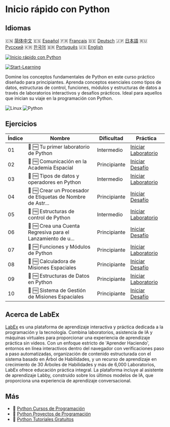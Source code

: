 # Inicio rápido con Python

## Idiomas

🇨🇳 [简体中文](README_zh.md) 🇪🇸 [Español](README_es.md) 🇫🇷 [Français](README_fr.md) 🇩🇪 [Deutsch](README_de.md) 🇯🇵 [日本語](README_ja.md) 🇷🇺 [Русский](README_ru.md) 🇰🇷 [한국어](README_ko.md) 🇧🇷 [Português](README_pt.md) 🇺🇸 [English](README.md) 

[![Inicio rápido con Python](https://cover-creator.labex.io/quick-start-with-python.png?lang=es)](https://labex.io/es/courses/quick-start-with-python)

[![Start-Learning](https://img.shields.io/badge/Start-Learning-whitesmoke?style=for-the-badge)](https://labex.io/es/courses/quick-start-with-python)

Domine los conceptos fundamentales de Python en este curso práctico diseñado para principiantes. Aprenda conceptos esenciales como tipos de datos, estructuras de control, funciones, módulos y estructuras de datos a través de laboratorios interactivos y desafíos prácticos. Ideal para aquellos que inician su viaje en la programación con Python.

![Linux](https://img.shields.io/badge/Linux-whitesmoke?style=for-the-badge&logo=linux)
![Python](https://img.shields.io/badge/Python-whitesmoke?style=for-the-badge&logo=python)


## Ejercicios

|   Índice | Nombre                                                      | Dificultad   | Práctica                                                                                                                                                   |
|----------|-------------------------------------------------------------|--------------|------------------------------------------------------------------------------------------------------------------------------------------------------------|
|       01 | 🧩 🆓 Tu primer laboratorio de Python                       | Intermedio   | <a target='_blank' href='https://labex.io/es/labs/python-your-first-python-lab-270256?course=quick-start-with-python'>Iniciar Laboratorio</a>              |
|       02 | 🎯 🆓 Comunicación en la Academia Espacial                  | Principiante | <a target='_blank' href='https://labex.io/es/labs/python-space-academy-communication-393069?course=quick-start-with-python'>Iniciar Desafío</a>            |
|       03 | 🧩 🆓 Tipos de datos y operadores en Python                 | Intermedio   | <a target='_blank' href='https://labex.io/es/labs/python-python-data-types-and-operators-393077?course=quick-start-with-python'>Iniciar Laboratorio</a>    |
|       04 | 🎯 🆓 Crear un Procesador de Etiquetas de Nombre de Astr... | Principiante | <a target='_blank' href='https://labex.io/es/labs/python-create-an-astronaut-name-tag-processor-393083?course=quick-start-with-python'>Iniciar Desafío</a> |
|       05 | 🧩 🆓 Estructuras de control de Python                      | Intermedio   | <a target='_blank' href='https://labex.io/es/labs/python-python-control-structures-393123?course=quick-start-with-python'>Iniciar Laboratorio</a>          |
|       06 | 🎯 🆓 Crea una Cuenta Regresiva para el Lanzamiento de u... | Principiante | <a target='_blank' href='https://labex.io/es/labs/python-create-a-rocket-launch-countdown-393128?course=quick-start-with-python'>Iniciar Desafío</a>       |
|       07 | 🧩 🆓 Funciones y Módulos de Python                         | Principiante | <a target='_blank' href='https://labex.io/es/labs/python-python-functions-and-modules-393141?course=quick-start-with-python'>Iniciar Laboratorio</a>       |
|       08 | 🎯 🆓 Calculadora de Misiones Espaciales                    | Principiante | <a target='_blank' href='https://labex.io/es/labs/python-space-mission-calculator-393156?course=quick-start-with-python'>Iniciar Desafío</a>               |
|       09 | 🧩 🆓 Estructuras de Datos en Python                        | Principiante | <a target='_blank' href='https://labex.io/es/labs/python-python-data-structures-393168?course=quick-start-with-python'>Iniciar Laboratorio</a>             |
|       10 | 🎯 🆓 Sistema de Gestión de Misiones Espaciales             | Principiante | <a target='_blank' href='https://labex.io/es/labs/python-space-mission-management-system-393176?course=quick-start-with-python'>Iniciar Desafío</a>        |

## Acerca de LabEx

[LabEx](https://labex.io) es una plataforma de aprendizaje interactiva y práctica dedicada a la programación y la tecnología. Combina laboratorios, asistencia de IA y máquinas virtuales para proporcionar una experiencia de aprendizaje práctica sin videos. Con un enfoque estricto de 'Aprender Haciendo', entornos en línea interactivos dentro del navegador con verificaciones paso a paso automatizadas, organización de contenido estructurada con el sistema basado en Árbol de Habilidades, y un recurso de aprendizaje en crecimiento de 30 Árboles de Habilidades y más de 6,000 Laboratorios, LabEx ofrece educación práctica integral. La plataforma incluye al asistente de aprendizaje Labby, construido sobre los últimos modelos de IA, que proporciona una experiencia de aprendizaje conversacional.

## Más

- 🔗 [Python Cursos de Programación](https://github.com/labex-labs/awesome-programming-courses)
- 🔗 [Python Proyectos de Programación](https://github.com/labex-labs/awesome-programming-projects)
- 🔗 [Python Tutoriales Gratuitos](https://github.com/labex-labs/python-free-tutorials)

